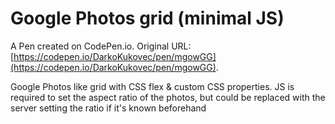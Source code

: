 # Google Photos grid (minimal JS)

A Pen created on CodePen.io. Original URL: [https://codepen.io/DarkoKukovec/pen/mgowGG](https://codepen.io/DarkoKukovec/pen/mgowGG).

Google Photos like grid with CSS flex & custom CSS properties. JS is required to set the aspect ratio of the photos, but could be replaced with the server setting the ratio if it's known beforehand
